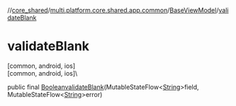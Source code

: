 //[core_shared](../../../index.md)/[multi.platform.core.shared.app.common](../index.md)/[BaseViewModel](index.md)/[validateBlank](validate-blank.md)

# validateBlank

[common, android, ios]\
[common, android, ios]\

public final [Boolean](https://docs.oracle.com/javase/8/docs/api/java/lang/Boolean.html)[validateBlank](validate-blank.md)(MutableStateFlow&lt;[String](https://docs.oracle.com/javase/8/docs/api/java/lang/String.html)&gt;field, MutableStateFlow&lt;[String](https://docs.oracle.com/javase/8/docs/api/java/lang/String.html)&gt;error)

